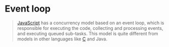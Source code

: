 # Event loop

> [JavaScript][language-javascript] has a concurrency model based on an event loop, which is responsible for executing the code, collecting and processing events, and executing queued sub-tasks. This model is quite different from models in other languages like [C][language-c] and Java.

[language-c]: ../../../languages/c/README.md
[language-javascript]: ../../../languages/javascript/README.md
